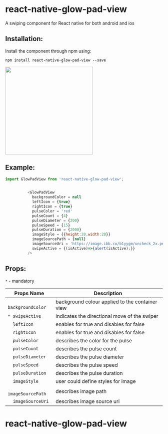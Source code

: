 # react-native-glow-pad-view
A swiping component for React native for both android and ios

## Installation:

Install the component through npm using:

```
npm install react-native-glow-pad-view --save
```

<img src="https://user-images.githubusercontent.com/32927921/35317885-e48f175e-00fe-11e8-8b73-ca41f05a47e0.png" width="280"/>

## Example:
```js
import GlowPadView from 'react-native-glow-pad-view';


          <GlowPadView
            backgroundColor = null
            leftIcon = {true}
            rightIcon = {true}
            pulseColor = 'red'
            pulseCount = {4}
            pulseDiameter = {200}
            pulseSpeed = {15}
            pulseDuration = {2000}
            imageStyle = {{height:20,width:20}}
            imageSourcePath = {null}
            imageSourceUri = 'https://image.ibb.co/b1yygm/uncheck_2x.png'
            swipeActive = {(isActive)=>{alert(isActive);}}
          />
```

## Props:

  ` * ` - mandatory

Props Name | Description
---------- | -----------
`  backgroundColor` | background colour applied to the container view
`* swipeActive` | indicates the directional move of the swiper
`  leftIcon` | enables for true and disables for false
`  rightIcon` | enables for true and disables for false
`  pulseColor` | describes the color for the pulse
`  pulseCount` | describes the pulse count
`  pulseDiameter` | describes the pulse diameter
`  pulseSpeed` | describes the pulse speed
`  pulseDuration` | describes the pulse duration
`  imageStyle` | user could define styles for image
`  imageSourcePath` | describes image path
`  imageSourceUri` | describes image source uri
# react-native-glow-pad-view
